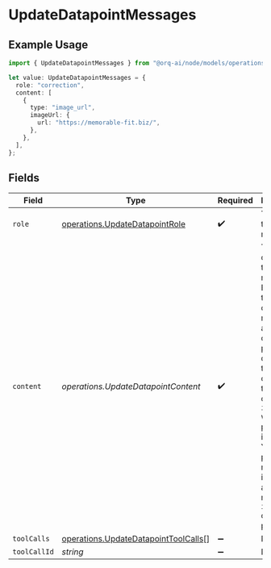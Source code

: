 # UpdateDatapointMessages

## Example Usage

```typescript
import { UpdateDatapointMessages } from "@orq-ai/node/models/operations";

let value: UpdateDatapointMessages = {
  role: "correction",
  content: [
    {
      type: "image_url",
      imageUrl: {
        url: "https://memorable-fit.biz/",
      },
    },
  ],
};
```

## Fields

| Field                                                                                                                                                                                                                                                                    | Type                                                                                                                                                                                                                                                                     | Required                                                                                                                                                                                                                                                                 | Description                                                                                                                                                                                                                                                              |
| ------------------------------------------------------------------------------------------------------------------------------------------------------------------------------------------------------------------------------------------------------------------------ | ------------------------------------------------------------------------------------------------------------------------------------------------------------------------------------------------------------------------------------------------------------------------ | ------------------------------------------------------------------------------------------------------------------------------------------------------------------------------------------------------------------------------------------------------------------------ | ------------------------------------------------------------------------------------------------------------------------------------------------------------------------------------------------------------------------------------------------------------------------ |
| `role`                                                                                                                                                                                                                                                                   | [operations.UpdateDatapointRole](../../models/operations/updatedatapointrole.md)                                                                                                                                                                                         | :heavy_check_mark:                                                                                                                                                                                                                                                       | The role of the prompt message                                                                                                                                                                                                                                           |
| `content`                                                                                                                                                                                                                                                                | *operations.UpdateDatapointContent*                                                                                                                                                                                                                                      | :heavy_check_mark:                                                                                                                                                                                                                                                       | The contents of the user message. Either the text content of the message or an array of content parts with a defined type, each can be of type `text` or `image_url` when passing in images. You can pass multiple images by adding multiple `image_url` content parts.  |
| `toolCalls`                                                                                                                                                                                                                                                              | [operations.UpdateDatapointToolCalls](../../models/operations/updatedatapointtoolcalls.md)[]                                                                                                                                                                             | :heavy_minus_sign:                                                                                                                                                                                                                                                       | N/A                                                                                                                                                                                                                                                                      |
| `toolCallId`                                                                                                                                                                                                                                                             | *string*                                                                                                                                                                                                                                                                 | :heavy_minus_sign:                                                                                                                                                                                                                                                       | N/A                                                                                                                                                                                                                                                                      |